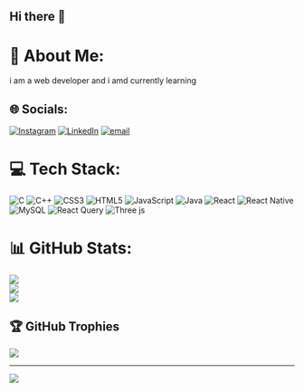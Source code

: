 ## Hi there 👋

<!--
**ubaid0542/ubaid0542** is a ✨ _special_ ✨ repository because its `README.md` (this file) appears on your GitHub profile.

Here are some ideas to get you started:

- 🔭 I’m currently working on ...
- 🌱 I’m currently learning ...
- 👯 I’m looking to collaborate on ...
- 🤔 I’m looking for help with ...
- 💬 Ask me about ...
- 📫 How to reach me: ...
- 😄 Pronouns: ...
- ⚡ Fun fact: ...
-->
# 💫 About Me:
i am a web developer and i amd currently learning<br>


## 🌐 Socials:
[![Instagram](https://img.shields.io/badge/Instagram-%23E4405F.svg?logo=Instagram&logoColor=white)](https://instagram.com/https://www.instagram.com/ubaidkhan__01?igsh=MWVoMGJzeXNsdmpudA==) [![LinkedIn](https://img.shields.io/badge/LinkedIn-%230077B5.svg?logo=linkedin&logoColor=white)](https://linkedin.com/in/www.linkedin.com/in/mdubaid8090) [![email](https://img.shields.io/badge/Email-D14836?logo=gmail&logoColor=white)](mailto:mu0430218@gmail.com) 

# 💻 Tech Stack:
![C](https://img.shields.io/badge/c-%2300599C.svg?style=flat-square&logo=c&logoColor=white) ![C++](https://img.shields.io/badge/c++-%2300599C.svg?style=flat-square&logo=c%2B%2B&logoColor=white) ![CSS3](https://img.shields.io/badge/css3-%231572B6.svg?style=flat-square&logo=css3&logoColor=white) ![HTML5](https://img.shields.io/badge/html5-%23E34F26.svg?style=flat-square&logo=html5&logoColor=white) ![JavaScript](https://img.shields.io/badge/javascript-%23323330.svg?style=flat-square&logo=javascript&logoColor=%23F7DF1E) ![Java](https://img.shields.io/badge/java-%23ED8B00.svg?style=flat-square&logo=openjdk&logoColor=white) ![React](https://img.shields.io/badge/react-%2320232a.svg?style=flat-square&logo=react&logoColor=%2361DAFB) ![React Native](https://img.shields.io/badge/react_native-%2320232a.svg?style=flat-square&logo=react&logoColor=%2361DAFB) ![MySQL](https://img.shields.io/badge/mysql-4479A1.svg?style=flat-square&logo=mysql&logoColor=white) ![React Query](https://img.shields.io/badge/-React%20Query-FF4154?style=flat-square&logo=react%20query&logoColor=white) ![Three js](https://img.shields.io/badge/threejs-black?style=flat-square&logo=three.js&logoColor=white)
# 📊 GitHub Stats:
![](https://github-readme-stats.vercel.app/api?username=ubaid0542&theme=dark&hide_border=false&include_all_commits=true&count_private=true)<br/>
![](https://nirzak-streak-stats.vercel.app/?user=ubaid0542&theme=dark&hide_border=false)<br/>
![](https://github-readme-stats.vercel.app/api/top-langs/?username=ubaid0542&theme=dark&hide_border=false&include_all_commits=true&count_private=true&layout=compact)

## 🏆 GitHub Trophies
![](https://github-profile-trophy.vercel.app/?username=ubaid0542&theme=transparent&no-frame=true&no-bg=true&margin-w=4)

---
[![](https://visitcount.itsvg.in/api?id=ubaid0542&icon=7&color=13)](https://visitcount.itsvg.in)

<!-- Proudly created with GPRM ( https://gprm.itsvg.in ) -->
